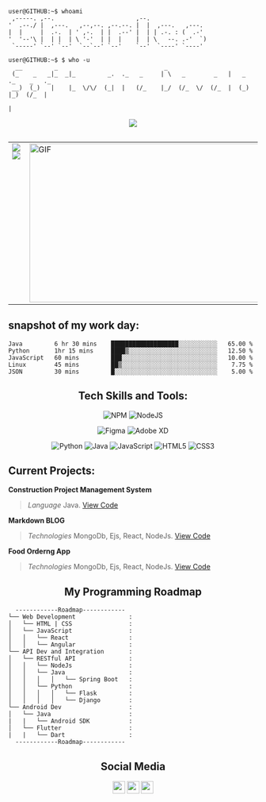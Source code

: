 ```text
user@GITHUB:~$ whoami
 ,-----. ,--.                       ,--.                                     
'  .--./ |  ,---.   ,--,--. ,--.--. |  |  ,---.   ,---.    
|  |     |  .-.  | ' ,-.  | |  .--' |  | | .-. : (  .-'  
'  '--'\ |  | |  | \ '-'  | |  |    |  | \   --. .-'  `) 
 `-----' `--' `--'  `--`--' `--'    `--'  `----' `----'  

user@GITHUB:~$ $ who -u
  __         _                              _                                      
 (_    _   _|_  _|_         _.  ._   _     | \   _        _   |   _   ._    _   ._ 
 __)  (_)   |    |_  \/\/  (_|  |   (/_    |_/  (/_  \/  (/_  |  (_)  |_)  (/_  |  
                                                                      |
```


<!-- #### I am a junior software engineer and blockchain developer with a passion for developing innovative solutions. -->
<p align="center">
  <img src="https://capsule-render.vercel.app/api?type=waving&color=gradient&height=60&section=footer"/>
</p>
<div style="display:flex" class="parent">
<!--         <span style="width:50">hey</span>
        <span>hey</span> -->
        
        
</div>

<table border=0.1px>
  <tr>
    <td valign="top"><img src="https://github-readme-stats.vercel.app/api?username=charlesncn&count_private=true&show_icons=true&theme=react&hide_title=true"/> <br>
            <img src="https://github-readme-stats.vercel.app/api/top-langs/?username=charlesncn&layout=compact&theme=react&hide_title=true&langs_count=10&card_width=443)](https://github.com/charlesncn/github-readme-stats"/>
    </td>
    <td valign="top" width="50%">
            <img align="right" alt="GIF" src="https://github.com/abhisheknaiidu/abhisheknaiidu/blob/master/code.gif?raw=true" width="500" height="320"/>

    
  </tr>
</table>

<!--             <img src="https://github.com/charlesncn/charlesncn/blob/main/thumbs-up.gif"> -->

<!--
## Current Projects:
<table border="0.00000001">
  <tr>
    <th valign="top">Project name</th>
    <th valign="top">Technology/Language</th>
    <th valign="top">Platform</th>
    <th valign="top">Link to the Repo</th>
  </tr>
  <tr>
    <td valign="top"> Construction Project Management System</td>
    <td valign="top">Java</td>
    <td valign="top">Andoid Application</td>
    <td valign="top"><a href="https://github.com/charlesncn/CPMS">Blog Repo</a></td>
  </tr>
  <tr>
    <td valign="top">Markdoen BLOG</td>
    <td valign="top">MongoDb, Ejs, React, NodeJs</td>
    <td valign="top">Web Application</td>
    <td valign="top"><a href="https://github.com/charlesncn/Mern_Blog">Blog Repo</a></td>
  </tr>
  <tr>
    <td valign="top"> Food Ordering MERN App</td>
    <td valign="top">MongoDb, Ejs, React, NodeJs</td>
    <td valign="top">Web Application</td>
    <td valign="top"><a href="https://github.com/charlesncn/food_ordering_mern">Food Ordering MERN Repo</a></td>
  </tr>

</table>
-->

## snapshot of my work day:
```
Java         6 hr 30 mins    ███████████████████░░░░░░░░░░░   65.00 %
Python       1hr 15 mins     ████▒░░░░░░░░░░░░░░░░░░░░░░░░░   12.50 %
JavaScript   60 mins         ███░░░░░░░░░░░░░░░░░░░░░░░░░░░   10.00 %
Linux        45 mins         ██▒░░░░░░░░░░░░░░░░░░░░░░░░░░░    7.75 %
JSON         30 mins         █░░░░░░░░░░░░░░░░░░░░░░░░░░░░░    5.00 %
```

<div align="center">
        
## Tech Skills and Tools:

![NPM](https://img.shields.io/badge/NPM-%23000000.svg?style=for-the-badge&logo=npm&logoColor=white)
![NodeJS](https://img.shields.io/badge/node.js-6DA55F?style=for-the-badge&logo=node.js&logoColor=white)


![Figma](https://img.shields.io/badge/figma-%23F24E1E.svg?style=for-the-badge&logo=figma&logoColor=white)
![Adobe XD](https://img.shields.io/badge/Adobe%20XD-470137?style=for-the-badge&logo=Adobe%20XD&logoColor=#FF61F6)

![Python](https://img.shields.io/badge/python-3670A0?style=for-the-badge&logo=python&logoColor=ffdd54)
![Java](https://img.shields.io/badge/java-%23ED8B00.svg?style=for-the-badge&logo=java&logoColor=white)
![JavaScript](https://img.shields.io/badge/javascript-%23323330.svg?style=for-the-badge&logo=javascript&logoColor=%23F7DF1E)
![HTML5](https://img.shields.io/badge/html5-%23E34F26.svg?style=for-the-badge&logo=html5&logoColor=white)
![CSS3](https://img.shields.io/badge/css3-%231572B6.svg?style=for-the-badge&logo=css3&logoColor=white)

</div>


## Current Projects:
 **Construction Project Management System**
> *Language* Java.   [View Code](https://github.com/charlesncn/CPMS)

**Markdown BLOG**
> *Technologies* MongoDb, Ejs, React, NodeJs.  [View Code](https://github.com/charlesncn/Mern_Blog)

**Food Orderng App**
> *Technologies* MongoDb, Ejs, React, NodeJs.  [View Code](https://github.com/charlesncn/food_ordering_mern)

<div>
<div align="center">
  
## My Programming Roadmap
  
</div>
  
```
  ------------Roadmap------------
└── Web Development               :
│   └── HTML | CSS                :
│   └── JavaScript                :
│   │   └── React                 :
│   │   └── Angular               :
└── API Dev and Integration       :
│   └── RESTful API               :
│   │   └── NodeJs                :
│   │   └── Java                  :
│   │   │   │   └── Spring Boot   :
│   │   └── Python                :
│   │   │   │   └── Flask         :
│   │   │   │   └── Django        :
└── Android Dev                   :
│   └── Java                      :
|   |   └── Android SDK           :
│   └── Flutter                   :
|   |   └── Dart                  :
  ------------Roadmap------------
```
</div>

<!-- 
## Fun Fact
![Hehe](https://github.com/charlesncn/charlesncn/blob/main/thumbs-up.gif) -->

<div align="center">
        
## Social Media
        
<p><a href="https://www.twitter.com/netcn3"><img src="https://img.shields.io/badge/twitter-%231DA1F2.svg?&style=for-the-badge&logo=twitter&logoColor=white" height=25></a> <a href="https://www.linkedin.com/in/njugunacharles"><img src="https://img.shields.io/badge/linkedin-%230077B5.svg?&style=for-the-badge&logo=linkedin&logoColor=white" height=25></a> <a href="https://www.instagram.com/cn5.0/"><img src="https://img.shields.io/badge/instagram-%23E4405F.svg?&style=for-the-badge&logo=instagram&logoColor=white" height=25></a> </p>
</div>




<!-- **More Coffee** ☕ -->

